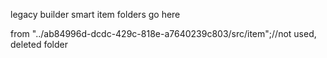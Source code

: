 legacy builder smart item folders go here

from "../ab84996d-dcdc-429c-818e-a7640239c803/src/item";//not used, deleted folder